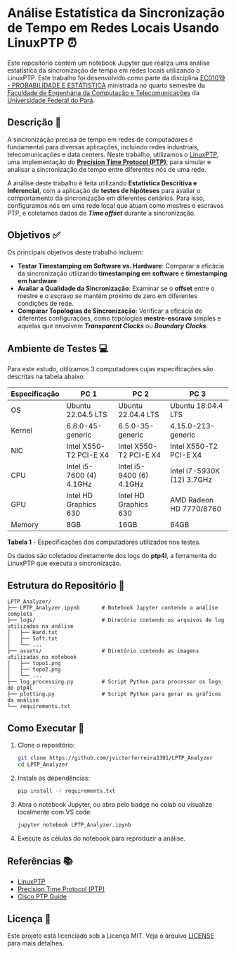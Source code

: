 # Análise Estatística da Sincronização de Tempo em Redes Locais Usando LinuxPTP ⏰

Este repositório contém um notebook Jupyter que realiza uma análise estatística da sincronização de tempo em redes locais utilizando o LinuxPTP. Este trabalho foi desenvolvido como parte da disciplina [EC01019 - PROBABILIDADE E ESTATISTICA](https://github.com/glaucogoncalves/p-e) ministrada no quarto semestre da [Faculdade de Engenharia da Computação e Telecomunicações](https://www.itec.ufpa.br/index.php?option=com_content&view=article&id=211:faculdade-de-engenharia-da-computacao-e-telecomunicacoes&catid=74&Itemid=114&lang=pt) da [Universidade Federal do Pará](https://ufpa.br/).

## Descrição 📖

A sincronização precisa de tempo em redes de computadores é fundamental para diversas aplicações, incluindo redes industriais, telecomunicações e data centers. Neste trabalho, utilizamos o [LinuxPTP](https://linuxptp.sourceforge.net/), uma implementação do [**Precision Time Protocol (PTP)**](https://endruntechnologies.com/pdf/PTP-1588.pdf), para simular e analisar a sincronização de tempo entre diferentes nós de uma rede.

A análise deste trabalho é feita utilizando **Estatística Descritiva e Inferencial**, com a aplicação de **testes de hipóteses** para avaliar o comportamento da sincronização em diferentes cenários. Para isso, configuramos nós em uma rede local que atuam como mestres e escravos PTP, e coletamos dados de _**Time offset**_ durante a sincronização.

## Objetivos ✅

Os principais objetivos deste trabalho incluem:

- **Testar Timestamping em Software vs. Hardware**: Comparar a eficácia da sincronização utilizando **timestamping em software** e **timestamping em hardware**.
- **Avaliar a Qualidade da Sincronização**: Examinar se o **offset** entre o mestre e o escravo se mantém próximo de zero em diferentes condições de rede.
- **Comparar Topologias de Sincronização**: Verificar a eficácia de diferentes configurações, como topologias **mestre-escravo** simples e aquelas que envolvem **_Transparent Clocks_** ou **_Boundary Clocks_**.

## Ambiente de Testes 💻

Para este estudo, utilizamos 3 computadores cujas especificações são descritas na tabela abaixo:

| Especificação      | PC 1                | PC 2                | PC 3                     |
|--------------------|------------------------------|----------------------------------|--------------------------------------|
| OS                 | Ubuntu 22.04.5 LTS           | Ubuntu 22.04.4 LTS               | Ubuntu 18.04.4 LTS                   |
| Kernel             | 6.8.0-45-generic             | 6.5.0-35-generic                 | 4.15.0-213-generic                   |
| NIC                | Intel X550-T2 PCI-E X4       | Intel X550-T2 PCI-E X4           | Intel X550-T2 PCI-E X4               |
| CPU                | Intel i5-7600 (4) 4.1GHz     | Intel i5-9400 (6) 4.1GHz         | Intel i7-5930K (12) 3.7GHz           |
| GPU                | Intel HD Graphics 630        | Intel HD Graphics 630            | AMD Radeon HD 7770/8760              |
| Memory             | 8GB                          | 16GB                             | 64GB                                 |

**Tabela 1** - Especificações dos computadores utilizados nos testes.

Os dados são coletados diretamente dos logs do **ptp4l**, a ferramenta do LinuxPTP que executa a sincronização.

## Estrutura do Repositório  📁

```plaintext
LPTP_Analyzer/
├── LPTP_Analyzer.ipynb       # Notebook Jupyter contendo a análise completa
├── logs/                     # Diretório contendo os arquivos de log utilizados na análise
│   ├── Hard.txt
│   ├── Soft.txt
│   └── ...
├── assets/                   # Diretório contendo as imagens utilizadas no notebook
│   ├── topo1.png
│   ├── topo2.png
│   └── ...
├── log_processing.py         # Script Python para processar os logs do ptp4l
├── plotting.py               # Script Python para gerar os gráficos da análise
└── requirements.txt         
```
## Como Executar 🔨

1. Clone o repositório:
    ```bash
    git clone https://github.com/jvictorferreira3301/LPTP_Analyzer
    cd LPTP_Analyzer
    ```

2. Instale as dependências:
    ```bash
    pip install -r requirements.txt
    ```

3. Abra o notebook Jupyter, ou abra pelo badge no colab ou visualize localmente com VS code:
    ```bash
    jupyter notebook LPTP_Analyzer.ipynb
    ```

4. Execute as células do notebook para reproduzir a análise.

## Referências 📚

- [LinuxPTP](https://linuxptp.sourceforge.net/)
- [Precision Time Protocol (PTP)](https://endruntechnologies.com/pdf/PTP-1588.pdf)
- [Cisco PTP Guide](https://www.cisco.com/c/en/us/td/docs/dcn/aci/apic/5x/system-management-configuration/cisco-apic-system-management-configuration-guide-51x/m-precision-time-protocol.html)

## Licença 📄

Este projeto está licenciado sob a Licença MIT. Veja o arquivo [LICENSE](LICENSE) para mais detalhes.
